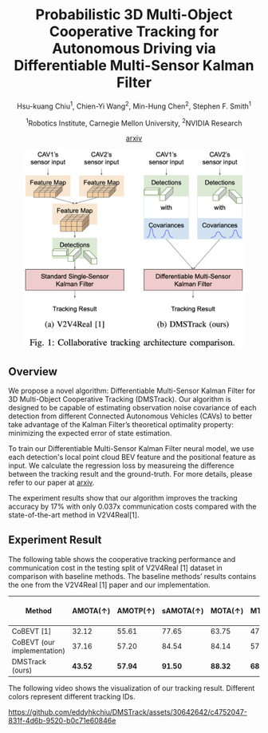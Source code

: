 <div align="center">
  
# Probabilistic 3D Multi-Object Cooperative Tracking for Autonomous Driving via Differentiable Multi-Sensor Kalman Filter

Hsu-kuang Chiu<sup>1</sup>, Chien-Yi Wang<sup>2</sup>, Min-Hung Chen<sup>2</sup>, Stephen F. Smith<sup>1</sup>

<sup>1</sup>Robotics Institute, Carnegie Mellon University, <sup>2</sup>NVIDIA Research

[arxiv](https://arxiv.org/abs/2309.14655)

<img src="images/project_page_fig1.jpg" height=400px>

</div>

## Overview

We propose a novel algorithm: Differentiable Multi-Sensor Kalman Filter for 3D Multi-Object Cooperative Tracking (DMSTrack). Our algorithm is designed to be capable of estimating observation noise covariance of each detection from different Connected Autonomous Vehicles (CAVs) to better take advantage of the Kalman Filter’s theoretical optimality property: minimizing the expected error of state estimation. 

To train our Differentiable Multi-Sensor Kalman Filter neural model, we use each detection's local point cloud BEV feature and the positional feature as input. We calculate the regression loss by measureing the difference between the tracking result and the ground-truth. For more details, please refer to our paper at [arxiv](https://arxiv.org/abs/2309.14655).

The experiment results show that our algorithm improves the tracking accuracy by 17% with only 0.037x communication costs compared with the state-of-the-art method in V2V4Real\[1\].

  
## Experiment Result
The following table shows the cooperative tracking performance and communication cost in the testing split of V2V4Real \[1\] dataset in comparison with baseline methods. The baseline methods’ results contains the one from the V2V4Real \[1\] paper and our implementation.

| Method                             | AMOTA(↑) | AMOTP(↑) | sAMOTA(↑) | MOTA(↑)  | MT(↑)    | ML(↓)    | Cost (MB) (↓)
|------------------------------------|----------|----------|-----------|----------|----------|----------|---------------------------|
| CoBEVT \[1\]                       | 32.12    | 55.61    | 77.65     | 63.75    | 47.29    | 30.32    | 0.20
| CoBEVT (our implementation)        | 37.16    | 57.20    | 84.54     | 84.14    | 57.07    | 15.83    | 0.20
| DMSTrack (ours)                    | **43.52**    | **57.94**    | **91.50**     | **88.32**    | **68.35**    | **13.19**    | **0.0073**


The following video shows the visualization of our tracking result. Different colors represent different tracking IDs.


https://github.com/eddyhkchiu/DMSTrack/assets/30642642/c4752047-831f-4d6b-9520-b0c71e60846e


